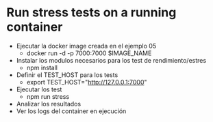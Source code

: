 # Run stress tests on a running container

- Ejecutar la docker image creada en el ejemplo 05
  - docker run -d -p 7000:7000 $IMAGE_NAME
- Instalar los modulos necesarios para los test de rendimiento/estres
  - npm install
- Definir el TEST_HOST para los tests
  - export TEST_HOST="http://127.0.0.1:7000"
- Ejecutar los test
  - npm run stress
- Analizar los resultados
- Ver los logs del container en ejecución